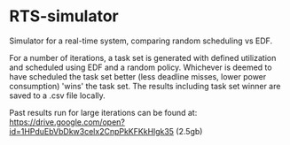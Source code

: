 # RTS-simulator
Simulator for a real-time system, comparing random scheduling vs EDF.

For a number of iterations, a task set is generated with defined utilization and scheduled using EDF and a random policy.
Whichever is deemed to have scheduled the task set better (less deadline misses, lower power consumption) 'wins' the task set.
The results including task set winner are saved to a .csv file locally.

Past results run for large iterations can be found at: https://drive.google.com/open?id=1HPduEbVbDkw3celx2CnpPkKFKkHlgk35 (2.5gb)
